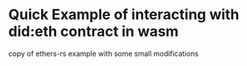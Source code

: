 # Quick Example of interacting with did:eth contract in wasm

copy of ethers-rs example with some small modifications
